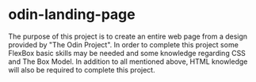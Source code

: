 # odin-landing-page

The purpose of this project is to create an entire web page from a design provided by "The Odin Project".
In order to complete this project some FlexBox basic skills may be needed and some knowledge regarding CSS and The Box Model.
In addition to all mentioned above, HTML knowledge will also be required to complete this project.